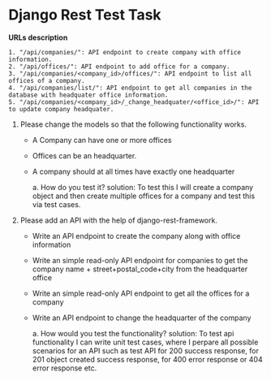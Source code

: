 
# Django Rest Test Task

**URLs description**

	1. "/api/companies/": API endpoint to create company with office information.
	2. "/api/offices/": API endpoint to add office for a company.
	3. "/api/companies/<company_id>/offices/": API endpoint to list all offices of a company.
	4. "/api/companies/list/": API endpoint to get all companies in the database with headquater office information.
	5. "/api/companies/<company_id>/_change_headquater/<office_id>/": API to update company headquater.


1. Please change the models so that the following functionality works.

	- A Company can have one or more offices
	- Offices can be an headquarter.
	- A company should at all times have exactly one headquarter

		a. How do you test it?
		solution: To test this I will create a company object and then create multiple offices for a company and test this via test cases. 

2. Please add an API with the help of django-rest-framework.

	- Write an API endpoint to create the company along with office information
	- Write an simple read-only API endpoint for companies to get the company name + street+postal_code+city from the headquarter office
	- Write an simple read-only API endpoint to get all the offices for a company
	- Write an API endpoint to change the headquarter of the company

		a. How would you test the functionality?
		solution: To test api functionality I can write unit test cases, where I perpare all possible scenarios for an API such as test API for 200 success response, for 201 object created success response, for 400 error response or 404 error response etc.  